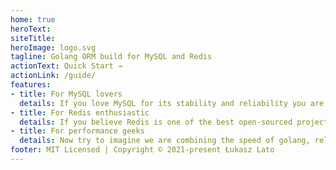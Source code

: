 ```yaml
---
home: true
heroText:  
siteTitle: 
heroImage: logo.svg
tagline: Golang ORM build for MySQL and Redis
actionText: Quick Start →
actionLink: /guide/
features:
- title: For MySQL lovers
  details: If you love MySQL for its stability and reliability you are in right place. Our ORM is designed to use MySQL most optimally.
- title: For Redis enthusiastic
  details: If you believe Redis is one of the best open-sourced project providing top edge performance then this ORM is for you.
- title: For performance geeks
  details: Now try to imagine we are combining the speed of golang, reliability of MySQL, and performance of Redis. Perfect match right? Try it out!
footer: MIT Licensed | Copyright © 2021-present Łukasz Lato
---
```

